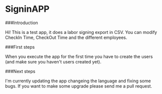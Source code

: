 # SigninAPP

###Introduction

Hi! This is a test app, it does a labor signing export in CSV. You can modify CheckIn Time, CheckOut Time and the different employees.


###First steps

When you execute the app for the first time you have to create the users (and make sure you haven't users created yet).


###Next steps

I'm currently updating the app changeing the language and fixing some bugs. If you want to make some upgrade please send me a pull request.
